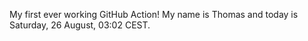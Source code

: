 My first ever working GitHub Action!
My name is Thomas and today is Saturday, 26 August, 03:02 CEST. 
